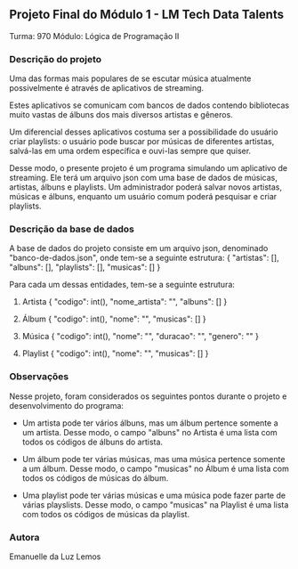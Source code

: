 ## Projeto Final do Módulo 1 - LM Tech Data Talents

Turma: 970
Módulo: Lógica de Programação II


### Descrição do projeto

Uma das formas mais populares de se escutar música atualmente possivelmente é através de aplicativos de streaming.

Estes aplicativos se comunicam com bancos de dados contendo bibliotecas muito vastas de álbuns dos mais diversos artistas e gêneros.

Um diferencial desses aplicativos costuma ser a possibilidade do usuário criar playlists: o usuário pode buscar por músicas de diferentes artistas, salvá-las em uma ordem específica e ouvi-las sempre que quiser.

Desse modo, o presente projeto é um programa simulando um aplicativo de streaming. Ele terá um arquivo json com uma base de dados de músicas, artistas, álbuns e playlists. Um administrador poderá salvar novos artistas, músicas e álbuns, enquanto um usuário comum poderá pesquisar e criar playlists.


### Descrição da base de dados

A base de dados do projeto consiste em um arquivo json, denominado "banco-de-dados.json", onde tem-se a seguinte estrutura:
{
    "artistas": [],
    "albuns": [],
    "playlists": [],
    "musicas": []
}

Para cada um dessas entidades, tem-se a seguinte estrutura:

1) Artista 
{
    "codigo": int(),
    "nome_artista": "",
    "albuns": []
}

2) Álbum
{
    "codigo": int(),
    "nome": "",
    "musicas": []
}

3) Música
    {
        "codigo": int(),
        "nome": "",
        "duracao": "",
        "genero": ""
    }

4) Playlist
{
    "codigo": int(),
    "nome": "",
    "musicas": []
}


### Observações 

Nesse projeto, foram considerados os seguintes pontos durante o projeto e desenvolvimento do programa:

* Um artista pode ter vários álbuns, mas um álbum pertence somente a um artista. Desse modo, o campo "albuns" no Artista é uma lista com todos os códigos de álbuns do artista.

* Um álbum pode ter várias músicas, mas uma música pertence somente a um álbum. Desse modo, o campo "musicas" no Álbum é uma lista com todos os códigos de músicas do álbum.

* Uma playlist pode ter várias músicas e uma música pode fazer parte de várias playslists. Desse modo, o campo "musicas" na Playlist é uma lista com todos os códigos de músicas da playlist.


### Autora

Emanuelle da Luz Lemos

